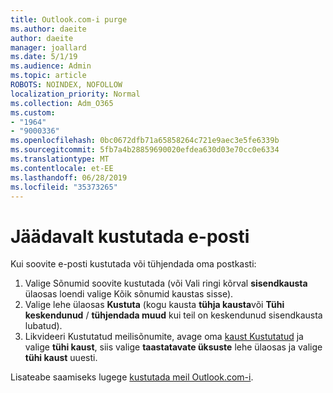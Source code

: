 ```yaml
---
title: Outlook.com-i purge
ms.author: daeite
author: daeite
manager: joallard
ms.date: 5/1/19
ms.audience: Admin
ms.topic: article
ROBOTS: NOINDEX, NOFOLLOW
localization_priority: Normal
ms.collection: Adm_O365
ms.custom:
- "1964"
- "9000336"
ms.openlocfilehash: 0bc0672dfb71a65858264c721e9aec3e5fe6339b
ms.sourcegitcommit: 5fb7a4b28859690020efdea630d03e70cc0e6334
ms.translationtype: MT
ms.contentlocale: et-EE
ms.lasthandoff: 06/28/2019
ms.locfileid: "35373265"
---
```

# <a name="permanently-delete-email"></a>Jäädavalt kustutada e-posti

Kui soovite e-posti kustutada või tühjendada oma postkasti:

1. Valige Sõnumid soovite kustutada (või Vali ringi kõrval **sisendkausta** ülaosas loendi valige Kõik sõnumid kaustas sisse).
1. Valige lehe ülaosas **Kustuta** (kogu kausta **tühja kausta**või **Tühi keskendunud** / **tühjendada muud** kui teil on keskendunud sisendkausta lubatud).
1. Likvideeri Kustutatud meilisõnumite, avage oma [kaust Kustutatud](https://outlook.live.com/mail/deleteditems) ja valige **tühi kaust**, siis valige **taastatavate üksuste** lehe ülaosas ja valige **tühi kaust** uuesti.

Lisateabe saamiseks lugege [kustutada meil Outlook.com-i](https://support.office.com/article/a9b63739-5392-412a-8e9a-d4b02708dee4).
